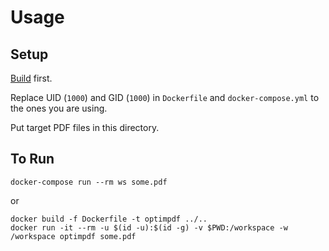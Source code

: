 # Usage

## Setup

[Build](../dev/README.md) first.

Replace UID (`1000`) and GID (`1000`) in `Dockerfile` and `docker-compose.yml` to the ones you are using.

Put target PDF files in this directory.

## To Run

    docker-compose run --rm ws some.pdf

or

    docker build -f Dockerfile -t optimpdf ../..
    docker run -it --rm -u $(id -u):$(id -g) -v $PWD:/workspace -w /workspace optimpdf some.pdf
